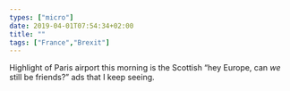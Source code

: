 ```yaml
---
types: ["micro"]
date: 2019-04-01T07:54:34+02:00
title: ""
tags: ["France","Brexit"]
---
```

Highlight of Paris airport this morning is the Scottish “hey Europe, can *we* still be friends?” ads that I keep seeing.
